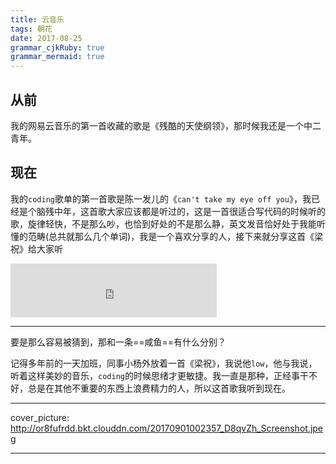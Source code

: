 ```yaml
---
title: 云音乐
tags: 朝花
date: 2017-08-25
grammar_cjkRuby: true
grammar_mermaid: true
---
```


## 从前

我的网易云音乐的第一首收藏的歌是《残酷的天使纲领》，那时候我还是一个中二青年。

## 现在

我的`coding`歌单的第一首歌是陈一发儿的《`can't take my eye off you`》，我已经是个脑残中年，这首歌大家应该都是听过的，这是一首很适合写代码的时候听的歌，旋律轻快，不是那么吵，也恰到好处的不是那么静，英文发音恰好处于我能听懂的范畴(总共就那么几个单词)，我是一个喜欢分享的人，接下来就分享这首《梁祝》给大家听

<iframe frameborder="no" border="0" marginwidth="0" marginheight="0" width="330" height="86" src="https://music.163.com/outchain/player?type=2&id=122672&auto=0&height=66"></iframe>


---

要是那么容易被猜到，那和一条==咸鱼==有什么分别？

记得多年前的一天加班，同事小杨外放着一首《梁祝》，我说他`low`，他与我说，听着这样美妙的音乐，`coding`的时候思绪才更敏捷。我一直是那种，正经事干不好，总是在其他不重要的东西上浪费精力的人，所以这首歌我听到现在。


---
<!-- more -->
cover_picture: http://or8fufrdd.bkt.clouddn.com/20170901002357_D8qvZh_Screenshot.jpeg

---

